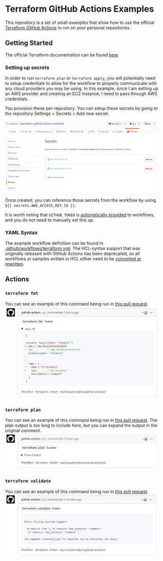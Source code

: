 # Terraform GitHub Actions Examples
This repository is a set of small examples that show how to use the official [Terraform GitHub Actions](https://github.com/hashicorp/terraform-github-actions) to run on your personal repositories.

## Getting Started
The official Terraform documentation can be found [here](https://www.terraform.io/docs/github-actions/index.html)

### Setting up secrets
In order to run `terraform plan` or `terraform apply`, you will potentially need to setup credentials to allow for the workflow to properly communicate with any cloud providers you may be using. In this example, since I am setting up an AWS provider and creating an EC2 instance, I need to pass through AWS credentials.

You provision these per-repository. You can setup these secrets by going to the repository Settings > Secrets > Add new secret.

![Adding secrets](assets/secrets.png)

Once created, you can reference those secrets from the workflow by using `${{ secrets.AWS_ACCESS_KEY_ID }}`.

It is worth noting that `GITHUB_TOKEN` is [automatically provided](https://help.github.com/en/github/automating-your-workflow-with-github-actions/virtual-environments-for-github-actions#github_token-secret) to workflows, and you do not need to manually set this up.

### YAML Syntax
The example workflow definition can be found in [.github/workflows/terraform.yml](.github/workflows/terraform.yml). The HCL-syntax support that was originally released with GitHub Actions has been deprecated, so all workflows or samples written in HCL either need to be [converted or rewritten](https://help.github.com/en/github/automating-your-workflow-with-github-actions/about-github-actions#migrating-github-actions-from-hcl-to-yaml-syntax).

## Actions

### `terraform fmt`
You can see an example of this command being run in [this pull request](https://github.com/xsalazar/terraform-github-actions-example/pull/1).
![terraform fmt](assets/format.png)

### `terraform plan`
You can see an example of this command being run in [this pull request](https://github.com/xsalazar/terraform-github-actions-example/pull/2). The plan output is too long to include here, but you can expand the output in the original comment.
![terraform plan](assets/plan.png)

### `terraform validate`
You can see an example of this command being run in [this pull request](https://github.com/xsalazar/terraform-github-actions-example/pull/3).
![terraform validate](assets/validate.png)
